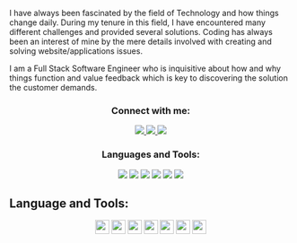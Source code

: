 <!-- <h1 align="center">Hi 👋, I'm Darrone</h1>
<h3 align="center">I am a Software Engineer</h3>
 -->


I have always been fascinated by the field of Technology and how things change daily.  During my tenure in this field, I have encountered many different challenges and provided several solutions.  Coding has always been an interest of mine by the mere details involved with creating and solving website/applications issues.

I am a Full Stack Software Engineer who is inquisitive about how and why things function and value feedback which is key to discovering the solution the customer demands.


<h3 align="center">Connect with me:</h3>
<p align="center">
  <a href="https://dasdev.netlify.app/" target="_blank">
    <img src="https://img.shields.io/badge/Personal-Portfolio-blue??style=plastic"/
  </a>
  <a href="https://www.linkedin.com/in/dasdev/" target="_blank">
    <img src="https://img.shields.io/static/v1?label=|&message=LINKED-IN&color=cdf998&style=plastic&logo=linkedin&logo-color=white"/>
  </a>
  <a href="https://twitter.com/dasdev_" target="_blank">
    <img src="https://img.shields.io/static/v1?label=|&message=TWITTER&color=23555f&style=plastic&logo=twitter&logo-color=white"/>
  </a>
</p>



<h3 align="center">Languages and Tools:</h3>
<p align="center">
    <img src="https://img.shields.io/static/v1?label=|&message=REACT.JS&color=4a935c&style=plastic&logo=react"/>
    <img src="https://img.shields.io/static/v1?label=|&message=HTML5&color=23555f&style=plastic&logo=html5"/>
    <img src="https://img.shields.io/static/v1?label=|&message=CSS3&color=285f65&style=plastic&logo=css3"/>
    <img src="https://img.shields.io/static/v1?label=|&message=JAVASCRIPT&color=3c7f5d&style=plastic&logo=javascript"/>
    <img src="https://img.shields.io/static/v1?label=|&message=MONGO-DB&color=cdd148&style=plastic&logo=mongodb"/>
    <img src="https://img.shields.io/static/v1?label=|&message=GIT&color=cbb148&style=plastic&logo=git"/>
  <p align="center">

    
## Language and Tools:
<p align="center">
<img src="https://img.shields.io/badge/HTML5-blue?style=plastic&logo=html5" height=25>
<img src="https://img.shields.io/badge/CSS3-blue?style=plastic&logo=css3" height=25>
<img src="https://img.shields.io/badge/JavaScript-blue?style=plastic&logo=javascript" height=25>
<img src="https://img.shields.io/badge/MongoDB-blue?style=plastic&logo=MongoDB" height=25>
<img src="https://img.shields.io/badge/Express.js-blue?style=plastic&logo=Express" height=25>
<img src="https://img.shields.io/badge/React-blue?style=plastic&logo=React" height=25>
<img src="https://img.shields.io/badge/Node.js-blue?style=plastic&logo=Node.js" height=25
</p>
                    
